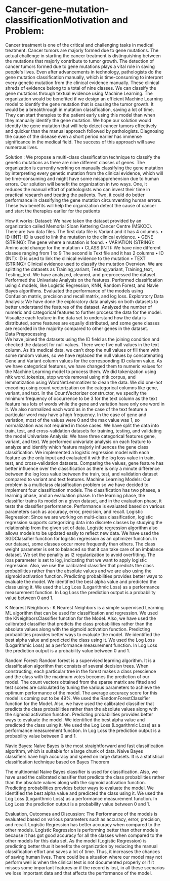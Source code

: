 # Cancer-gene-mutation-classificationMotivation and Problem: 
Cancer treatment is one of the critical and challenging tasks in medical treatment. Cancer tumors are majorly formed due to gene mutations. The actual challenge in starting the cancer treatment is distinguishing between the mutations that majorly contribute to tumor growth. The detection of cancer tumors formed due to gene mutations plays a vital role in saving people's lives. Even after advancements in technology, pathologists do the gene mutation classification manually, which is time-consuming to interpret every genetic mutation from the clinical evidence manually. These clinical shreds of evidence belong to a total of nine classes. We can classify the gene mutations through textual evidence using Machine Learning.
The organization would be benefited if we design an efficient Machine Learning model to identify the gene mutation that is causing the tumor growth. It would be a breakthrough in mutation classification, saving a lot of time. They can start therapies to the patient early using this model than when they manually identify the gene mutation. We hope our solution would identify the gene mutation that will help detect cancer tumors effectively and quicker than the manual approach followed by pathologists. Diagnosing the cause of the disease even a short period earlier has immense significance in the medical field. The success of this approach will save numerous lives.

Solution :
We propose a multi-class classification technique to classify the genetic mutations as there are nine different classes of genes. The organization is currently working on manually classifying the gene mutation by interpreting every genetic mutation from the clinical evidence, which will be time-consuming and might have some misapprehension due to human errors. Our solution will benefit the organization in two ways. One, it reduces the manual effort of pathologists who can invest their time in practical research and treating the patients. Two, it could do better performance in classifying the gene mutation circumventing human errors. These two benefits will help the organization detect the cause of cancer and start the therapies earlier for the patients

How it works:
Dataset:
We have taken the dataset provided by an organization called Memorial Sloan Kettering Cancer Centre (MSKCC). There are two data files. The first data file is Variant and it has 4 columns.
•	ID (INT): ID is used to link the mutation to the clinical evidence. 
•	GENE (STRING): The gene where a mutation is found. 
•	VARIATION (STRING): Amino acid change for the mutation 
•	CLASS (INT): We have nine different classes ranging from 1 to 9
The second is Text file and it has 2 columns 
•	ID (INT): ID is used to link the clinical evidence to the mutation 
•	TEXT (STRING): Clinical evidence used to classify the mutation
Overview:
We are splitting the datasets as Training_variant, Testing_variant, Training_text, Testing_text. We have analyzed, cleaned, and preprocessed the dataset. Performed the Univariate Analysis on the features. Performed classification using 4 models, like Logistic Regression, KNN, Random Forest, and Navie Bayes algorithms.  Evaluated the performance of the models using Confusion matrix, precision and recall matrix, and log loss. 
Exploratory Data Analysis:
We have done the exploratory data analysis on both datasets to better understand the features of the dataset. Analyzed the number of numeric and categorical features to further process the data for the model. Visualize each feature in the data set to understand how the data is distributed, some features are equally distributed, and some gene classes are recorded in the majority compared to other genes in the dataset.  
Data Preprocessing  
We have joined the datasets using the ID field as the joining condition and checked the dataset for null values. There were five null values in the text column. As it’s medical data, we can’t drop the null values or fill them with some random values, so we have replaced the null values by concatenating Gene and Variant column values for the corresponding ID column value. 
As we have categorical features, we have changed them to numeric values for the Machine Learning model to process them. We did tokenization using nltk word_tokenize,  stop words removal using nltk corpus, and lemmatization using WordNetLemmatizer to clean the data. 
We did one-hot encoding using count vectorization on the categorical columns like gene, variant, and text. In the CountVectorizer constructor, we specify the minimum frequency of occurrence to be 3 for the text column as the text feature has lots of words while the gene and variation have only one word in it. We also normalized each word as in the case of the text feature a particular word may have a high frequency. In the case of gene and variation, most of the values were 0 and the max value was 1, so normalization was not required in those cases.
We have split the data into train, test, and cross-validation datasets for training, testing, and validating the model
Univariate Analysis:
We have three categorical features gene, variant, and text. We performed univariate analysis on each feature to analyze and identify which feature majorly influences the gene class classification. We implemented a logistic regression model with each feature as the only input and evaluated it with the log loss value in train, test, and cross-validation datasets.
Comparing the values, gene feature has better influence over the classification as there is only a minute difference between the log loss value between the train, test, and validation dataset compared to variant and text features.
Machine Learning Models:
Our problem is a multiclass classification problem so we have decided to implement four classification models. The classification has two phases, a learning phase, and an evaluation phase. In the learning phase, the classifier trains its model on a given dataset, and in the evaluation phase, it tests the classifier performance. Performance is evaluated based on various parameters such as accuracy, error, precision, and recall. 
Logistic Regression:
Since we are working on multi-class classification, logistic regression supports categorizing data into discrete classes by studying the relationship from the given set of data. Logistic regression algorithm also allows models to be updated easily to reflect new data. 
We have used the SGDClassifier function for logistic regression as an optimizer function. In our dataset, some classes occur more frequently than others. The class weight parameter is set to balanced so that it can take care of an imbalance dataset. We set the penality as l2 regularization to avoid overfitting. The loss parameter is set to log, indicating that we want to apply logistic regression. Also, we use the calibrated classifier that predicts the class probabilities rather than the absolute values and we are also using the sigmoid activation function. Predicting probabilities provides better ways to evaluate the model. 
We identified the best alpha value and predicted the class using it. We used the Log Loss (Logarithmic Loss) as a performance measurement function. In Log Loss the prediction output is a probability value between 0 and 1.

K Nearest Neighbors :
K Nearest Neighbors is a simple supervised Learning ML algorithm that can be used for classification and regression. We used the KNeighborsClassifier function for the  Model.  Also, we have used the calibrated classifier that predicts the class probabilities rather than the absolute values along with the sigmoid activation function. Predicting probabilities provides better ways to evaluate the model.  We identified the best alpha value and predicted the class using it. We used the Log Loss (Logarithmic Loss) as a performance measurement function. In Log Loss the prediction output is a probability value between 0 and 1.

Random Forest:
Random forest is a supervised learning algorithm. It is a classification algorithm that consists of several decision trees. When constructing, each particular tree in the forest makes a class prescience and the class with the maximum votes becomes the prediction of our model. The count vectors obtained from the sparse matrix are fitted and test scores are calculated by tuning the various parameters to achieve the optimum performance of the model. The average accuracy score for this model is coming out to be 49%.
We used the RandomForestClassifier function for the Model.  Also, we have used the calibrated classifier that predicts the class probabilities rather than the absolute values along with the sigmoid activation function. Predicting probabilities provides better ways to evaluate the model.  We identified the best alpha value and predicted the class using it. We used the Log Loss (Logarithmic Loss) as a performance measurement function. In Log Loss the prediction output is a probability value between 0 and 1.


Navie Bayes:
Naive Bayes is the most straightforward and fast classification algorithm, which is suitable for a large chunk of data. Naive Bayes classifiers have high accuracy and speed on large datasets. It is a statistical classification technique based on Bayes Theorem

The multinomial Naive Bayes classifier is used for classification. Also, we have used the calibrated classifier that predicts the class probabilities rather than the absolute values along with the sigmoid activation function. Predicting probabilities provides better ways to evaluate the model.  We identified the best alpha value and predicted the class using it. We used the Log Loss (Logarithmic Loss) as a performance measurement function. In Log Loss the prediction output is a probability value between 0 and 1.

Evaluation, Outcomes and Discussion:
The Performance of the models is evaluated based on various parameters such as accuracy, error, precision, and recall.  Logistic Regression has better accuracy when compared to the other models.
Logistic Regression is performing better than other models because it has got good accuracy for all the classes when compared to the other models for this data set. As the model (Logistic Regression) is predicting better thus it benefits the organization by reducing the manual classification effort and saves a lot of time. Thus, it increases the chances of saving human lives.  There could be a situation where our model may not perform well is when the clinical text is not documented properly or if it misses some important features or if the record is lost, in all these scenarios we lose important data and that affects the performance of the model.
